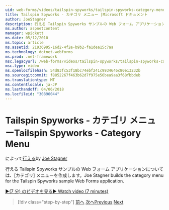 ```yaml
---
uid: web-forms/videos/tailspin-spyworks/tailspin-spyworks-category-menu
title: Tailspin Spyworks - カテゴリ メニュー |Microsoft ドキュメント
author: JoeStagner
description: 行える Tailspin Spyworks サンプルの Web フォーム アプリケーションについては、[カテゴリ] メニューを作成します。
ms.author: aspnetcontent
manager: wpickett
ms.date: 05/12/2010
ms.topic: article
ms.assetid: 21936995-16d2-4f2e-b9b2-fa1dea15c7aa
ms.technology: dotnet-webforms
ms.prod: .net-framework
msc.legacyurl: /web-forms/videos/tailspin-spyworks/tailspin-spyworks-category-menu
msc.type: video
ms.openlocfilehash: 54d83fc53f18bc74ebf241c9934646c80e13232b
ms.sourcegitcommit: f8852267f463b62d7f975e56bea9aa3f68fbbdeb
ms.translationtype: MT
ms.contentlocale: ja-JP
ms.lasthandoff: 04/06/2018
ms.locfileid: "30896044"
---
```

<a name="tailspin-spyworks---category-menu"></a><span data-ttu-id="e8dd1-103">Tailspin Spyworks - カテゴリ メニュー</span><span class="sxs-lookup"><span data-stu-id="e8dd1-103">Tailspin Spyworks - Category Menu</span></span>
====================
<span data-ttu-id="e8dd1-104">によって[行える](https://github.com/JoeStagner)</span><span class="sxs-lookup"><span data-stu-id="e8dd1-104">by [Joe Stagner](https://github.com/JoeStagner)</span></span>

<span data-ttu-id="e8dd1-105">行える Tailspin Spyworks サンプルの Web フォーム アプリケーションについては、[カテゴリ] メニューを作成します。</span><span class="sxs-lookup"><span data-stu-id="e8dd1-105">Joe Stagner builds the category menu for the Tailspin Spyworks sample Web Forms application.</span></span>

[<span data-ttu-id="e8dd1-106">&#9654;(7 分) のビデオを見る</span><span class="sxs-lookup"><span data-stu-id="e8dd1-106">&#9654; Watch video (7 minutes)</span></span>](https://channel9.msdn.com/Blogs/ASP-NET-Site-Videos/tailspin-spyworks-category-menu)

> [!div class="step-by-step"]
> <span data-ttu-id="e8dd1-107">[前へ](tailspin-spyworks-directory-organization.md)
> [次へ](tailspin-spyworks-display-the-product-list.md)</span><span class="sxs-lookup"><span data-stu-id="e8dd1-107">[Previous](tailspin-spyworks-directory-organization.md)
[Next](tailspin-spyworks-display-the-product-list.md)</span></span>
